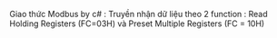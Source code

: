 Giao  thức Modbus by c# :
Truyền nhận dữ liệu theo 2 function : Read Holding Registers (FC=03H) và Preset Multiple Registers (FC = 10H)
